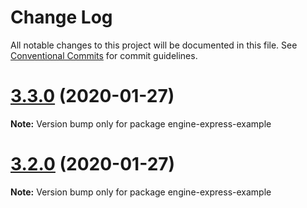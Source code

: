 # Change Log

All notable changes to this project will be documented in this file.
See [Conventional Commits](https://conventionalcommits.org) for commit guidelines.

# [3.3.0](https://bitbucket.org/code11-com/engine/compare/v3.1.6...v3.3.0) (2020-01-27)

**Note:** Version bump only for package engine-express-example





# [3.2.0](https://bitbucket.org/code11-com/engine/compare/v3.1.6...v3.2.0) (2020-01-27)

**Note:** Version bump only for package engine-express-example
